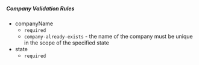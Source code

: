 ##### Company Validation Rules

- companyName
	- `required`
	- `company-already-exists` - the name of the company must be unique in the scope of the specified state
- state
	- `required`
	
